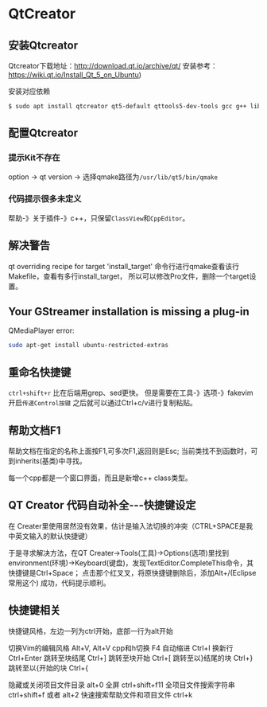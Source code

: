 # QtCreator
## 安装Qtcreator
Qtcreator下载地址：http://download.qt.io/archive/qt/
安装参考：https://wiki.qt.io/Install_Qt_5_on_Ubuntu)

安装对应依赖
```bash
$ sudo apt install qtcreator qt5-default qttools5-dev-tools gcc g++ libqt4-dev build-essential cmake
```

## 配置Qtcreator

### 提示Kit不存在
option -> qt version -> 选择qmake路径为`/usr/lib/qt5/bin/qmake`

### 代码提示很多未定义
帮助-》关于插件-》c++，只保留`ClassView`和`CppEditor`。
## 解决警告
qt overriding recipe for target 'install_target'
命令行进行qmake查看该行Makefile，查看有多行install_target，
所以可以修改Pro文件，删除一个target设置。

## Your GStreamer installation is missing a plug-in 
QMediaPlayer error:
```bash
sudo apt-get install ubuntu-restricted-extras
```

## 重命名快捷键
`ctrl+shift+r` 比在后端用grep、sed更快。
但是需要在工具-》选项-》fakevim开启`传递Control按键`
之后就可以通过Ctrl+c/v进行复制粘贴。

## 帮助文档F1
帮助文档在指定的名称上面按F1,可多次F1,返回则是Esc;
当前类找不到函数时，可到inherits(基类)中寻找。

每一个cpp都是一个窗口界面，而且是新增c++ class类型。


## QT Creator 代码自动补全---快捷键设定
在 Creater里使用居然没有效果，估计是输入法切换的冲突（CTRL+SPACE是我中英文输入的默认快捷键）

于是寻求解决方法，在QT Creater->Tools(工具)->Options(选项)里找到
environment(环境)->Keyboard(键盘)，发现TextEditor.CompleteThis命令，其快捷键是Ctrl+Space；
点击那个红叉叉，将原快捷键删除后，添加Alt+/(Eclipse常用这个)
成功，代码提示顺利。

## 快捷键相关
快捷键风格，左边一列为ctrl开始，底部一行为alt开始

切换Vim的编辑风格 Alt+V, Alt+V
cpp和h切换  F4
自动缩进 Ctrl+I
换新行 Ctrl+Enter
跳转至块结尾    Ctrl+]
跳转至块开始    Ctrl+[
跳转至以}结尾的块   Ctrl+}
跳转至以{开始的块   Ctrl+{

隐藏或关闭项目文件目录 alt+0
全屏 ctrl+shift+f11
全项目文件搜索字符串  ctrl+shift+f 或者 alt+2
快速搜索帮助文件和项目文件 ctrl+k


